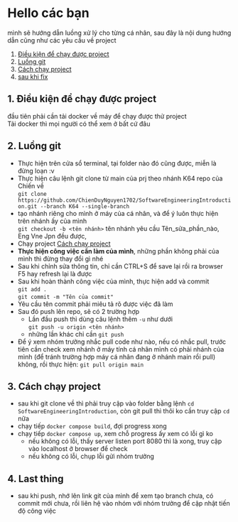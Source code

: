 #  Hello các bạn
mình sẽ hướng dẫn luồng xử lý cho từng cá nhân, sau đây là nội dung hướng dẫn cũng như các yêu cầu về project
1. [Điều kiện để chạy được project](#requirement)
2. [Luồng git](#gitflow)
3. [Cách chạy project](#run)
4. [sau khi fix](#fixed )


## 1. Điều kiện để chạy được project<div id='requirement'></div>
đầu tiên phải cần tải docker về máy để chạy được thử project<br>
Tải docker thì mọi người có thể xem ở bất cứ đâu
## 2. Luồng git<div id='gitflow'></div>
- Thực hiện trên cửa sổ terminal, tại folder nào đó cũng được, miễn là đừng loạn :v
- Thực hiện câu lệnh git clone từ main của prj theo nhánh K64 repo của Chiến về<br>
`git clone https://github.com/ChienDuyNguyen1702/SoftwareEngineeringIntroduction.git --branch K64 --single-branch`
- tạo nhánh riêng cho mình ở máy của cá nhân, và để ý luôn thực hiện trên nhánh ấy của mình<br>
`git checkout -b <tên nhánh>`
tên nhánh yêu cầu Tên_sửa_phần_nào, Eng Vne Jpn đều được,
- Chạy project [Cách chạy project](#run)
- <b>Thực hiện công việc cần làm của mình</b>, những phần không phải của mình thì đừng thay đổi gì nhé
- Sau khi chỉnh sửa thông tin, chỉ cần CTRL+S để save lại rồi ra browser F5 hay refresh lại là được
- Sau khi hoàn thành công việc của mình, thực hiện add và commit<br>
`git add . `<br>
`git commit -m "Tên của commit"`
- Yêu cầu tên commit phải miêu tả rõ được việc đã làm
- Sau đó push lên repo, sẽ có 2 trường hợp
  - Lần đầu push thì dùng câu lệnh thêm `-u` như dưới<br>
    `git push -u origin <tên nhánh>`
  - những lần khác chỉ cần `git push`
- Để ý xem nhóm trưởng nhắc pull code như nào, nếu có nhắc pull, trước tiên cần check xem nhánh ở máy tính cá nhân mình có phải nhánh của mình (để tránh trường hợp máy cá nhân đang ở nhánh main rồi pull) không, rồi thực hiện: `git pull origin main`
## 3. Cách chạy project <div id='run'></div>
- sau khi git clone về thì phải truy cập vào folder bằng lệnh `cd SoftwareEngineeringIntroduction`, còn git pull thì thôi ko cần truy cập `cd` nữa
- chạy tiếp `docker compose build`, đợi progress xong
- chạy tiếp `docker compose up`, xem chỗ progress ấy xem có lỗi gì ko
  - nếu không có lỗi, thấy server listen port 8080 thì là xong, truy cập vào localhost ở browser để check
  - nếu không có lỗi, chụp lỗi gửi nhóm trưởng
## 4. Last thing <div id='fixed'></div>
- sau khi push, nhớ lên link git của mình để xem tạo branch chưa, có commit mới chưa, rồi liên hệ vào nhóm với nhóm trưởng để cập nhật tiến độ công việc
